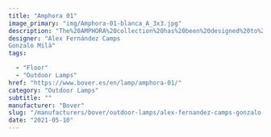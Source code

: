 ```yaml
---
title: "Amphora 01"
image_primary: "img/Amphora-01-blanca_A_3x3.jpg"
description: "The%20AMPHORA%20collection%20has%20been%20designed%20to%20create%20a%20warm%A0environment%20especially%20in%20outdoors.%20However%2C%20thanks%20to%20its%20highly%20decorative%20look%2C%20the%20Amphoras%20can%A0equally%20be%20placed%20both%20in%20outdoor%20and%20indoor.%20The%20size%20and%20shape%20of%20this%20collection%20pay%20a%20subtle%20and%20discreet%20homage%A0to%20the%20terracotta%20amphora%20formerly%20used%20for%20gardens%20and%20terraces%A0decoration.%20In%20this%20collection%20we%20have%20used%20a%20synthetic%20wicker%20to%20make%20up%20big%A0handmade%20baskets%20as%20shades%20with%20a%20tripod%20foot%20subjected%20to%20a%A0cataphoresis%20treatment.%20The%20light%20source%20is%20located%20inside%20the%A0polyethylene%20ellipse%20which%20grants%20its%20water%20tightness.%20The%20light%20emitted%20by%20the%20Amphora%20collection%20is%20full%20of%20nuances%20and%A0shapes%20avoiding%20dazzling.%0A%0A%0A%0A"
designer: "Alex Fernández Camps
Gonzalo Milà"
tags: 

  - "Floor"
  - "Outdoor Lamps"
href: "https://www.bover.es/en/lamp/amphora-01/"
category: "Outdoor Lamps"
subtitle: ""
manufacturer: "Bover"
slug: "/manufacturers/bover/outdoor-lamps/alex-fernandez-camps-gonzalo-mila-amphora-01"
date: "2021-05-10"
---
```

